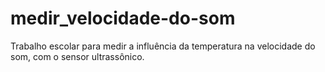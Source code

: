 # medir_velocidade-do-som
Trabalho escolar para medir a influência da temperatura na velocidade do som, com o sensor ultrassônico.
